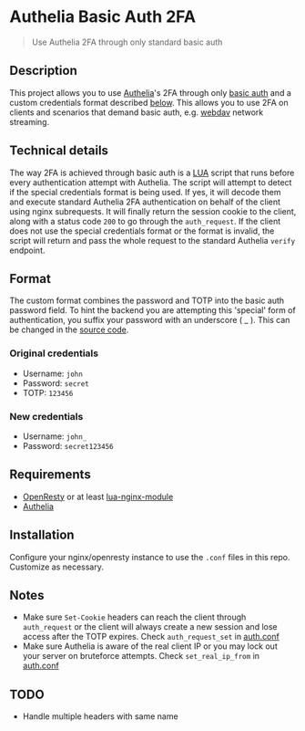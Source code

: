 # Authelia Basic Auth 2FA
> Use Authelia 2FA through only standard basic auth

## Description
This project allows you to use [Authelia](https://github.com/authelia/authelia)'s 2FA through only [basic auth](https://developer.mozilla.org/en-US/docs/Web/HTTP/Authentication) and a
custom credentials format described [below](#format). This allows you to use 2FA on clients and scenarios
that demand basic auth, e.g. [webdav](https://en.wikipedia.org/wiki/WebDAV) network streaming.

## Technical details
The way 2FA is achieved through basic auth is a [LUA](https://www.lua.org/about.html) script that runs before every authentication attempt with Authelia. The script will attempt to detect if the special credentials format is being used. If yes, it will decode them and execute standard Authelia 2FA authentication on behalf of the client using nginx subrequests. It will finally return the session cookie to the client, along with a status code `200` to go through the `auth_request`. If the client does not use the special credentials format or the format is invalid, the script will return and pass the whole request to the standard Authelia `verify` endpoint. 

## Format
The custom format combines the password and TOTP into the basic auth password field. To hint the backend you are attempting this 'special' form of authentication, you suffix your password with an underscore ( _ ). This can be changed in the [source code](legacy_2auth.lua).

### Original credentials
- Username: `john`
- Password: `secret`
- TOTP: `123456`

### New credentials
- Username: `john_`
- Password: `secret123456`

## Requirements
- [OpenResty](https://openresty.org/en/) or at least [lua-nginx-module](https://github.com/openresty/lua-nginx-module)
- [Authelia](https://github.com/authelia/authelia)

## Installation
Configure your nginx/openresty instance to use the `.conf` files in this repo. Customize as necessary.

## Notes
- Make sure `Set-Cookie` headers can reach the client through `auth_request` or the client will always create a new session and lose access after the TOTP expires. Check `auth_request_set` in [auth.conf](auth.conf)
- Make sure Authelia is aware of the real client IP or you may lock out your server on bruteforce attempts. Check `set_real_ip_from` in [auth.conf](auth.conf)

## TODO
- Handle multiple headers with same name
